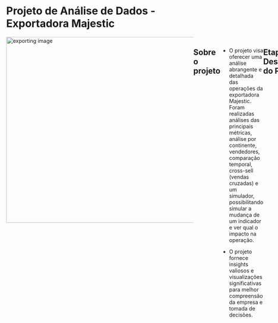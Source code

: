 # Projeto de Análise de Dados - Exportadora Majestic
<div style="display: flex; justify-content: space-between;"> <br>
<img width="1000" height="500" alt="exporting image" src="https://images.unsplash.com/photo-1578575437130-527eed3abbec?q=80&w=2070&auto=format&fit=crop&ixlib=rb-4.0.3&ixid=M3wxMjA3fDB8MHxwaG90by1wYWdlfHx8fGVufDB8fHx8fA%3D%3D" >

## Sobre o projeto
* O projeto visa oferecer uma análise abrangente e detalhada das operações da exportadora Majestic. Foram realizadas análises das principais métricas, análise por continente, vendedores, comparação temporal, cross-sell (vendas cruzadas) e um simulador, possibilitando simular a mudança de um indicador e ver qual o impacto na operação.

* O projeto fornece insights valiosos e visualizações significativas para melhor compreensão da empresa e tomada de decisões.
<br />

## Etapas de Desenvolvimento do Projeto
* Pesquisa e definição dos problemas do negócio;
* Mapeamento dos dados;
* Prototipação do projeto;
* Escolhas das ferramentas a serem utilizadas;
* ETL (Extração, transformação e carregamento);
* Desenvolvimento do relatório;
* Revisão;
* Homologação.

## Problemas de Negócio
Alguns dos problemas de negócio mais relevantes estão relacionados a desempenho de vendas e rentabilidade, como:

- Como estão as vendas globais e regionais?
- Como está a sazonalidade das vendas?
- Quais são as categorias mais impactantes no faturamento?
- Como o desempenho de vendas se compara a períodos anteriores?
- Qual é a margem de lucro geral da empresa?
- Quais produtos têm a maior e menor margem de lucro?

## Mapeamento dos Dados
Os dados foram extraídos de um banco de dados, tratados e carregados em um arquivo Excel, contendo os registros de venda e informações de região, vendedores, produtos e outras categorias.

⏳ Incluir imagem ⏳

## Prototipação do Projeto
Construção do layout das páginas do relatório visando a criação de um storytelling eficiente.

⏳ Incluir imagens ⏳

## Ferramentas Utilizadas
<div />
<img src="https://github.com/microsoft/PowerBI-Icons/blob/main/PNG/Power-BI.png" alt="Power BI" width="25" height="25" />
Microsoft Power BI
<br />
<img src="https://github.com/sempostma/office365-icons/blob/master/png/1024/excel.png" alt="Excel" width="25" height="25" />
Microsoft Excel
<br />
<img src="https://cdn-icons-png.flaticon.com/512/5968/5968705.png" alt="Figma" width="25" height=25" />
Figma

## Extração, Transformação e Carga

#### Preparação dos dados e análise da qualidade das informações
* Após realizar limpeza, transformação e modelagem, realizo a checagem da qualidade dos dados e algums informações estatísticas.

⏳ Inserir imagem ⏳

## Relatório Final

- [Clique aqui para visualizar o relatório final](https://app.powerbi.com/view?r=eyJrIjoiMjYyOGE5YjAtOTI0Ny00OGUzLTgyZDktMTU4OGEzNGI2YzlmIiwidCI6ImIxNTZhNTQxLWUyMzYtNGVkYi05MWJmLWZjYTI1YzcwMDRmOSJ9)

⏳ Inserir vídeo ⏳

## Visões e Insights

#### Análise Geral

Nesta primeira página do relatório, é possível visualizar as principais métricas sobre as operações de venda da exportadora. Além disso, temos visões de série temporal, faturamento por categoria, vendas por ano e uma análise geral por país.

Possuimos, também, uma visão mais detalhada do faturamento por categoria, observando a quantidade de produtos e outras métricas específicas.

⏳ Incluir Imagem ⏳

#### Análise Continental

Nesta visão, temos alguns indicadores como faturamento por continente, país top 1 de cada e margem de lucro.

⏳ Incluir imagem ⏳


#### Análise de Desempenho dos Vendedores

Na página "Vendedores", além de um ranking por total de vendas, temos uma visão detalhada do desempenho de vendas dos vendedores por gestor e outras métricas.

⏳ Incluir imagem ⏳

#### Análise Comparativa

Nesta tela, temos a comparação de desempenho de vendas entre o ano atual e o ano anterior (sendo possível selecionar com o segmentador), a variação da meta e do faturamento, além de outras métricas mais detalhadas.

⏳ Incluir imagem ⏳

#### Análise Temporal

Temos uma visão super detalhada de diversas métricas importantes ao logo do tempo, incluindo uma análise das filiais da exportadora.

⏳ Incluir imagem ⏳

#### Simulador 

Esta visão é uma das mais interessantes. Com esse pequeno simulador, é possível criar cenários hipotéticos para uma possível variação positiva da receita. Arrastando os slicers, você consegue notar os impactos que cada métrica tem sobre a margem de lucro.

⏳ Incluir imagem ⏳

#### Cross-Sell

Na seção Cross-Sell (venda cruzada), temos a visão das vendas das sub-categorias e os produtos que mais são vendidos juntos. 

⏳ Incluir imagem ⏳


## Conclusão

Esse projeto é importantíssimo e estratégico para os stakeholders que desejam ter uma visão geral e detalhada sobre as operações da sua empresa e poderem ter insights valiosos de possíveis implementações de melhorias de gestão e processos.






